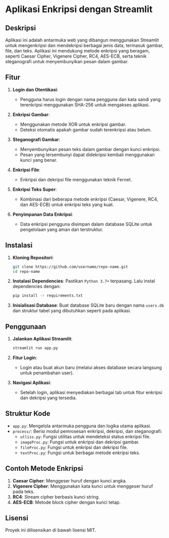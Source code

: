 
# Aplikasi Enkripsi dengan Streamlit

## Deskripsi
Aplikasi ini adalah antarmuka web yang dibangun menggunakan Streamlit untuk mengenkripsi dan mendekripsi berbagai jenis data, termasuk gambar, file, dan teks. Aplikasi ini mendukung metode enkripsi yang beragam, seperti Caesar Cipher, Vigenere Cipher, RC4, AES-ECB, serta teknik steganografi untuk menyembunyikan pesan dalam gambar.

## Fitur
1. **Login dan Otentikasi**:
   - Pengguna harus login dengan nama pengguna dan kata sandi yang terenkripsi menggunakan SHA-256 untuk mengakses aplikasi.

2. **Enkripsi Gambar**:
   - Menggunakan metode XOR untuk enkripsi gambar.
   - Deteksi otomatis apakah gambar sudah terenkripsi atau belum.

3. **Steganografi Gambar**:
   - Menyembunyikan pesan teks dalam gambar dengan kunci enkripsi.
   - Pesan yang tersembunyi dapat didekripsi kembali menggunakan kunci yang benar.

4. **Enkripsi File**:
   - Enkripsi dan dekripsi file menggunakan teknik Fernet.

5. **Enkripsi Teks Super**:
   - Kombinasi dari beberapa metode enkripsi (Caesar, Vigenere, RC4, dan AES-ECB) untuk enkripsi teks yang kuat.

6. **Penyimpanan Data Enkripsi**:
   - Data enkripsi pengguna disimpan dalam database SQLite untuk pengelolaan yang aman dan terstruktur.

## Instalasi
1. **Kloning Repositori**:
   ```bash
   git clone https://github.com/username/repo-name.git
   cd repo-name
   ```

2. **Instalasi Dependencies**:
   Pastikan `Python 3.7+` terpasang. Lalu instal dependencies dengan:
   ```bash
   pip install -r requirements.txt
   ```

3. **Inisialisasi Database**:
   Buat database SQLite baru dengan nama `users.db` dan struktur tabel yang dibutuhkan seperti pada aplikasi.

## Penggunaan
1. **Jalankan Aplikasi Streamlit**:
   ```bash
   streamlit run app.py
   ```

2. **Fitur Login**:
   - Login atau buat akun baru (melalui akses database secara langsung untuk penambahan user).
   
3. **Navigasi Aplikasi**:
   - Setelah login, aplikasi menyediakan berbagai tab untuk fitur enkripsi dan dekripsi yang tersedia.

## Struktur Kode
- `app.py`: Mengelola antarmuka pengguna dan logika utama aplikasi.
- `process/`: Berisi modul pemrosesan enkripsi, dekripsi, dan steganografi:
  - `utliss.py`: Fungsi utilitas untuk mendeteksi status enkripsi file.
  - `imageProc.py`: Fungsi untuk enkripsi dan dekripsi gambar.
  - `fileProc.py`: Fungsi untuk enkripsi dan dekripsi file.
  - `textProc.py`: Fungsi untuk berbagai metode enkripsi teks.

## Contoh Metode Enkripsi
1. **Caesar Cipher**: Menggeser huruf dengan kunci angka.
2. **Vigenere Cipher**: Menggunakan kata kunci untuk menggeser huruf pada teks.
3. **RC4**: Stream cipher berbasis kunci string.
4. **AES-ECB**: Metode block cipher dengan kunci tetap.

## Lisensi
Proyek ini dilisensikan di bawah lisensi MIT.
